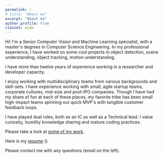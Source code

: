 ```yaml
---
permalink: /
# title: "About me"
excerpt: "About me"
author_profile: true
classes: wide
---
```


Hi! I'm a Senior Computer Vision and Machine Learning specialist, with a master's degrees in Computer Science Engineering. In my professional experience, 
I have worked on some cool projects in object detection, scene understanding, object tracking, motion understanding.


I have more than twelve years of experience working in a researcher and developer capacity. 

I enjoy working with multidisciplinary teams from various backgrounds and skill-sets. 
I have experience working with small, agile startup teams, corporate cultures, mid-size and post-IPO companies. 
Though I have had my share of fun at each of these places, my favorite tribe has been small high-impact teams spinning out quick MVP's with tangible customer feedback loops.

I have played dual roles, both as an IC as well as a Technical lead. I value curiosity, humility knowledge sharing and mature coding practices.

Please take a look at [some of my work](/work).

Here is my [resume]() ().

Please contact me with any questions (email on the left).

